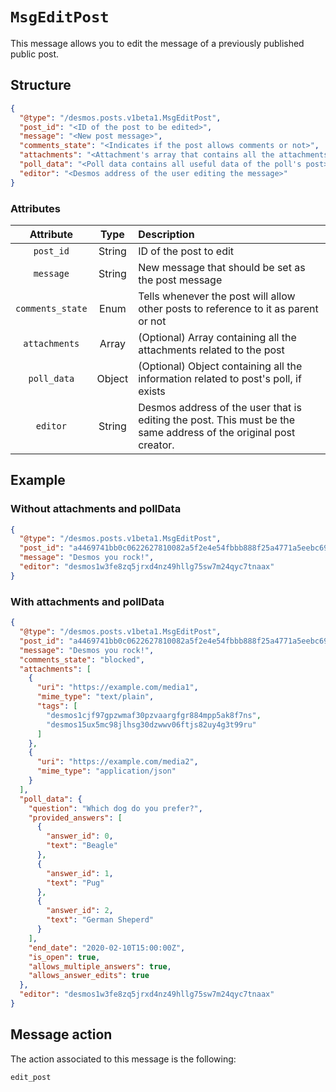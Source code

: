 # `MsgEditPost`
This message allows you to edit the message of a previously published public post.

## Structure
```json
{
  "@type": "/desmos.posts.v1beta1.MsgEditPost",
  "post_id": "<ID of the post to be edited>",
  "message": "<New post message>",
  "comments_state": "<Indicates if the post allows comments or not>",
  "attachments": "<Attachment's array that contains all the attachments associated with the post",
  "poll_data": "<Poll data contains all useful data of the poll's post>", 
  "editor": "<Desmos address of the user editing the message>"
}
```

### Attributes
| Attribute | Type | Description |
| :-------: | :----: | :-------- |
| `post_id` | String | ID of the post to edit |
| `message` | String | New message that should be set as the post message |
| `comments_state` | Enum | Tells whenever the post will allow other posts to reference to it as parent or not |
| `attachments` | Array | (Optional) Array containing all the attachments related to the post |
| `poll_data` | Object | (Optional) Object containing all the information related to post's poll, if exists |
| `editor` | String | Desmos address of the user that is editing the post. This must be the same address of the original post creator. |

## Example
### Without attachments and pollData

```json
{
  "@type": "/desmos.posts.v1beta1.MsgEditPost",
  "post_id": "a4469741bb0c0622627810082a5f2e4e54fbbb888f25a4771a5eebc697d30cfc",
  "message": "Desmos you rock!",
  "editor": "desmos1w3fe8zq5jrxd4nz49hllg75sw7m24qyc7tnaax"
}
```

### With attachments and pollData

```json
{
  "@type": "/desmos.posts.v1beta1.MsgEditPost",
  "post_id": "a4469741bb0c0622627810082a5f2e4e54fbbb888f25a4771a5eebc697d30cfc",
  "message": "Desmos you rock!",
  "comments_state": "blocked",
  "attachments": [
    {
      "uri": "https://example.com/media1",
      "mime_type": "text/plain",
      "tags": [
        "desmos1cjf97gpzwmaf30pzvaargfgr884mpp5ak8f7ns",
        "desmos15ux5mc98jlhsg30dzwwv06ftjs82uy4g3t99ru"
      ]
    },
    {
      "uri": "https://example.com/media2",
      "mime_type": "application/json"
    }
  ],
  "poll_data": {
    "question": "Which dog do you prefer?",
    "provided_answers": [
      {
        "answer_id": 0,
        "text": "Beagle"
      },
      {
        "answer_id": 1,
        "text": "Pug"
      },
      {
        "answer_id": 2,
        "text": "German Sheperd"
      }
    ],
    "end_date": "2020-02-10T15:00:00Z",
    "is_open": true,
    "allows_multiple_answers": true,
    "allows_answer_edits": true
  },
  "editor": "desmos1w3fe8zq5jrxd4nz49hllg75sw7m24qyc7tnaax"
}
```

## Message action
The action associated to this message is the following: 

```
edit_post
```